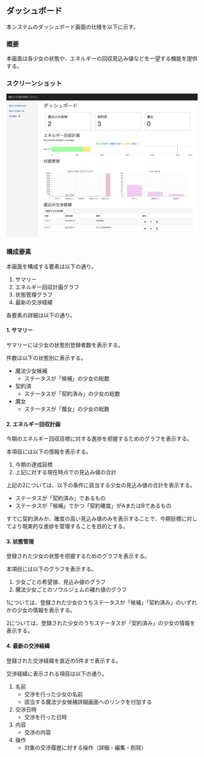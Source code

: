 ## ダッシュボード

本システムのダッシュボード画面の仕様を以下に示す。

### 概要

本画面は各少女の状態や、エネルギーの回収見込み値などを一望する機能を提供する。

### スクリーンショット

![ダッシュボード画面](images/dashboard.png)


### 構成要素

本画面を構成する要素は以下の通り。

1. サマリー
2. エネルギー回収計画グラフ
3. 状態管理グラフ
4. 最新の交渉経緯

各要素の詳細は以下の通り。

#### 1. サマリー

サマリーには少女の状態別登録者数を表示する。

件数は以下の状態別に表示する。

- 魔法少女候補
    - ステータスが「候補」の少女の総数
- 契約済
    - ステータスが「契約済み」の少女の総数
- 魔女
    - ステータスが「魔女」の少女の総数

#### 2. エネルギー回収計画

今期のエネルギー回収目標に対する進捗を把握するためのグラフを表示する。

本項目には以下の情報を表示する。

1. 今期の達成目標
2. 上記に対する現在時点での見込み値の合計

上記の2については、以下の条件に該当する少女の見込み値の合計を表示する。

- ステータスが「契約済み」であるもの
- ステータスが「候補」でかつ「契約確度」がAまたはBであるもの

すでに契約済みか、確度の高い見込み値のみを表示することで、今期目標に対してより現実的な進捗を管理することを目的とする。

#### 3. 状態管理

登録された少女の状態を把握するためのグラフを表示する。

本項目には以下のグラフを表示する。

1. 少女ごとの希望値、見込み値のグラフ
2. 魔法少女ごとのソウルジェムの穢れ値のグラフ

1については、登録された少女のうちステータスが「候補」「契約済み」のいずれかの少女の情報を表示する。

2については、登録された少女のうちステータスが「契約済み」の少女の情報を表示する。

#### 4. 最新の交渉経緯

登録された交渉経緯を直近の5件まで表示する。

交渉経緯に表示される項目は以下の通り。

1. 名前
    - 交渉を行った少女の名前
    - 該当する魔法少女候補詳細画面へのリンクを付加する
2. 交渉日時
    - 交渉を行った日時
3. 内容
    - 交渉の内容
4. 操作
    - 対象の交渉履歴に対する操作（詳細・編集・削除）
